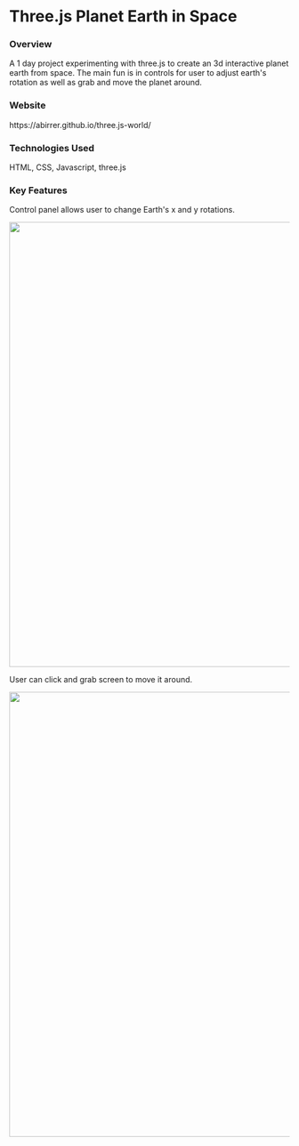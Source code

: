 # Three.js Planet Earth in Space

### Overview

<p>A 1 day project experimenting with three.js to create an 3d interactive planet earth from space.  The main fun is in controls for user to adjust earth's rotation as well as grab and move the planet around.</p>

### Website

<p>https://abirrer.github.io/three.js-world/</p>

### Technologies Used

<p>HTML, CSS, Javascript, three.js</p>

### Key Features

<p>Control panel allows user to change Earth's x and y rotations.</p>
<p align="center">
<img src="https://user-images.githubusercontent.com/12107707/38817030-c5395156-4197-11e8-9e62-e605b612f946.gif"  width="800"/>
</p>

<p>User can click and grab screen to move it around.</p>
<p align="center">
<img src="https://user-images.githubusercontent.com/12107707/38817031-c57cdf2a-4197-11e8-81da-a27eab31a857.gif"  width="800"/>
</p>
